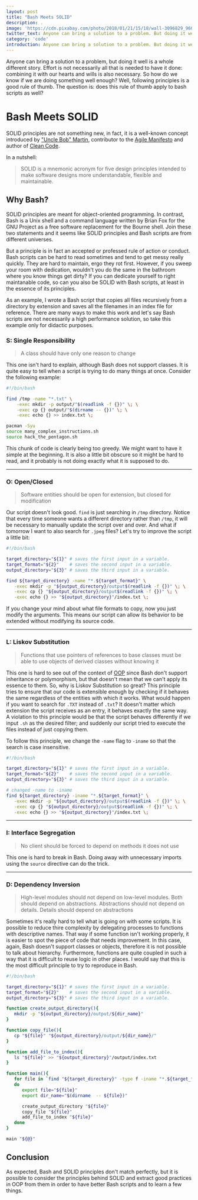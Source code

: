 ```yaml
---
layout: post
title: "Bash Meets SOLID"
description: .
image: 'https://cdn.pixabay.com/photo/2018/01/21/15/18/wall-3096829_960_720.jpg'
twitter_text: Anyone can bring a solution to a problem. But doing it well is a whole different story.
category: 'code'
introduction: Anyone can bring a solution to a problem. But doing it well is a whole different story.
---
```


Anyone can bring a solution to a problem, but doing it well is a whole different story. Effort is not necessarily all that is needed to have it done: combining it with our hearts and wills is also necessary. So how do we know if we are doing something well enough? Well, following principles is a good rule of thumb. The question is: does this rule of thumb apply to bash scripts as well?

# Bash Meets SOLID
SOLID principles are not something new, in fact, it is a well-known concept introduced by ["Uncle Bob" Martin](https://en.wikipedia.org/wiki/Robert_C._Martin), contributor to the [Agile Manifesto](https://agilemanifesto.org/) and author of [Clean Code](https://www.amazon.com/Clean-Code-Handbook-Software-Craftsmanship-ebook-dp-B001GSTOAM/dp/B001GSTOAM/ref=mt_kindle?_encoding=UTF8&me=&qid=).

In a nutshell:
> SOLID is a mnemonic acronym for five design principles intended to make software designs more understandable, flexible and maintainable.

## Why Bash?

SOLID principles are meant for object-oriented programming. In contrast, Bash is a Unix shell and a command language written by Brian Fox for the GNU Project as a free software replacement for the Bourne shell. Join these two statements and it seems like SOLID principles and Bash scripts are from different universes.

But a principle is in fact an accepted or professed rule of action or conduct. Bash scripts can be hard to read sometimes and tend to get messy really quickly. They are hard to maintain, ergo they rot first. However, if you sweep your room with dedication, wouldn't you do the same in the bathroom where you know things get dirty? If you can dedicate yourself to right maintanable code, so can you also be SOLID with Bash scripts, at least in the essence of its principles.

As an example, I wrote a Bash script that copies all files recursively from a directory by extension and saves all the filenames in an index file for reference. There are many ways to make this work and let's say Bash scripts are not necessarily a high performance solution, so take this example only for didactic purposes.

### S: Single Responsibility

> A class should have only one reason to change

This one isn't hard to explain, although Bash does not support classes. It is quite easy to tell when a script is trying to do many things at once. Consider the following example:

```bash
#!/bin/bash

find /tmp -name "*.txt" \
    -exec mkdir -p output/"$(readlink -f {})" \; \
    -exec cp {} output/"$(dirname -- {})" \; \
    -exec echo {} >> index.txt \;

pacman -Syu
source many_complex_instructions.sh
source hack_the_pentagon.sh
```

This chunk of code is clearly being too greedy. We might want to have it simple at the beginning. It is also a little bit obscure so it might be hard to read, and it probably is not doing exactly what it is supposed to do.

---
### O: Open/Closed

> Software entities should be open for extension, but closed for modification

Our script doesn't look good. `find` is just searching in `/tmp` directory. Notice that every time someone wants a different directory rather than `/tmp`, it will be necessary to manually update the script over and over. And what if tomorrow I want to also search for `.jpeg` files? Let's try to improve the script a little bit:

```bash
#!/bin/bash

target_directory="${1}" # saves the first input in a variable.
target_format="${2}"    # saves the second input in a variable.
output_directory="${3}" # saves the third input in a variable.

find ${target_directory} -name "*.${target_format}" \
   -exec mkdir -p "${output_directory}/output$(readlink -f {})" \; \
   -exec cp {} "${output_directory}/output$(readlink -f {})" \; \
   -exec echo {} >> "${output_directory}"/index.txt \;
```

If you change your mind about what file formats to copy, now you just modify the arguments. This means our script can allow its behavior to be extended without modifying its source code.

---
### L: Liskov Substitution
> Functions that use pointers of references to base classes must be able to use objects of derived classes without knowing it

This one is hard to see out of the context of [OOP](https://en.wikipedia.org/wiki/Object-oriented_programming) since Bash don't support inheritance or polymorphism, but that doesn't mean that we can't apply its essence to them. So, why is Liskov Substitution so great? This principle tries to ensure that our code is extensible enough by checking if it behaves the same regardless of the entities with which it works. What would happen if you want to search for `.TXT` instead of `.txt`? It doesn't matter which extension the script receives as an entry, it behaves exactly the same way. A violation to this principle would be that the script behaves differently if we input `.sh` as the desired filter; and suddenly our script tried to execute the files instead of just copying them.

To follow this principle, we change the `-name` flag to `-iname` so that the search is case insensitive.

```bash
#!/bin/bash

target_directory="${1}" # saves the first input in a variable.
target_format="${2}"    # saves the second input in a variable.
output_directory="${3}" # saves the third input in a variable.

# changed -name to -iname
find ${target_directory} -iname "*.${target_format}" \
   -exec mkdir -p "${output_directory}/output$(readlink -f {})" \; \
   -exec cp {} "${output_directory}/output$(readlink -f {})" \; \
   -exec echo {} >> "${output_directory}"/index.txt \;
```

---

### I: Interface Segregation

> No client should be forced to depend on methods it does not use

This one is hard to break in Bash. Doing away with unnecessary imports using the `source` directive can do the trick.
 
---

### D: Dependency Inversion
> High-level modules should not depend on low-level modules. Both should depend on abstractions. Abstractions should not depend on details. Details should depend on abstractions

Sometimes it's really hard to tell what is going on with some scripts. It is possible to reduce thire complexity by delegating processes to functions with descriptive names. That way if some function isn't working properly, it is easier to spot the piece of code that needs improvement. In this case, again, Bash doesn't support classes or objects, therefore it is not possible to talk about hierarchy. Furthermore, functions are quite coupled in such a way that it is difficult to reuse logic in other places. I would say that this is the most difficult principle to try to reproduce in Bash.

```bash
#!/bin/bash

target_directory="${1}" # saves the first input in a variable.
target_format="${2}"    # saves the second input in a variable.
output_directory="${3}" # saves the third input in a variable.

function create_output_directory(){
   mkdir -p "${output_directory}/output/${dir_name}"
}

function copy_file(){
   cp "${file}" "${output_directory}/output/${dir_name}/"
}

function add_file_to_index(){
   ls "${file}" >> "${output_directory}"/output/index.txt
}

function main(){
   for file in `find "${target_directory}" -type f -iname "*.${target_format}"`
   do
      export file="${file}"
      export dir_name="$(dirname  -- ${file})"

      create_output_directory "${file}"
      copy_file "${file}"
      add_file_to_index "${file}"
   done
}

main "${@}"
```

## Conclusion
As expected, Bash and SOLID principles don't match perfectly, but it is possible to consider the principles behind SOLID and extract good practices in OOP from them in order to have better Bash scripts and to learn a few things.
